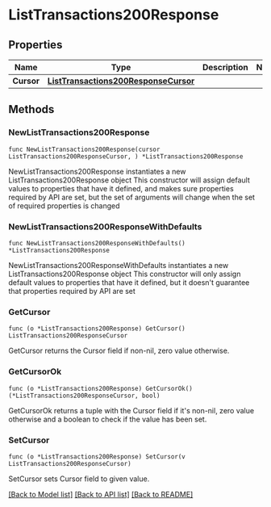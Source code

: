 # ListTransactions200Response

## Properties

Name | Type | Description | Notes
------------ | ------------- | ------------- | -------------
**Cursor** | [**ListTransactions200ResponseCursor**](ListTransactions200ResponseCursor.md) |  | 

## Methods

### NewListTransactions200Response

`func NewListTransactions200Response(cursor ListTransactions200ResponseCursor, ) *ListTransactions200Response`

NewListTransactions200Response instantiates a new ListTransactions200Response object
This constructor will assign default values to properties that have it defined,
and makes sure properties required by API are set, but the set of arguments
will change when the set of required properties is changed

### NewListTransactions200ResponseWithDefaults

`func NewListTransactions200ResponseWithDefaults() *ListTransactions200Response`

NewListTransactions200ResponseWithDefaults instantiates a new ListTransactions200Response object
This constructor will only assign default values to properties that have it defined,
but it doesn't guarantee that properties required by API are set

### GetCursor

`func (o *ListTransactions200Response) GetCursor() ListTransactions200ResponseCursor`

GetCursor returns the Cursor field if non-nil, zero value otherwise.

### GetCursorOk

`func (o *ListTransactions200Response) GetCursorOk() (*ListTransactions200ResponseCursor, bool)`

GetCursorOk returns a tuple with the Cursor field if it's non-nil, zero value otherwise
and a boolean to check if the value has been set.

### SetCursor

`func (o *ListTransactions200Response) SetCursor(v ListTransactions200ResponseCursor)`

SetCursor sets Cursor field to given value.



[[Back to Model list]](../README.md#documentation-for-models) [[Back to API list]](../README.md#documentation-for-api-endpoints) [[Back to README]](../README.md)


